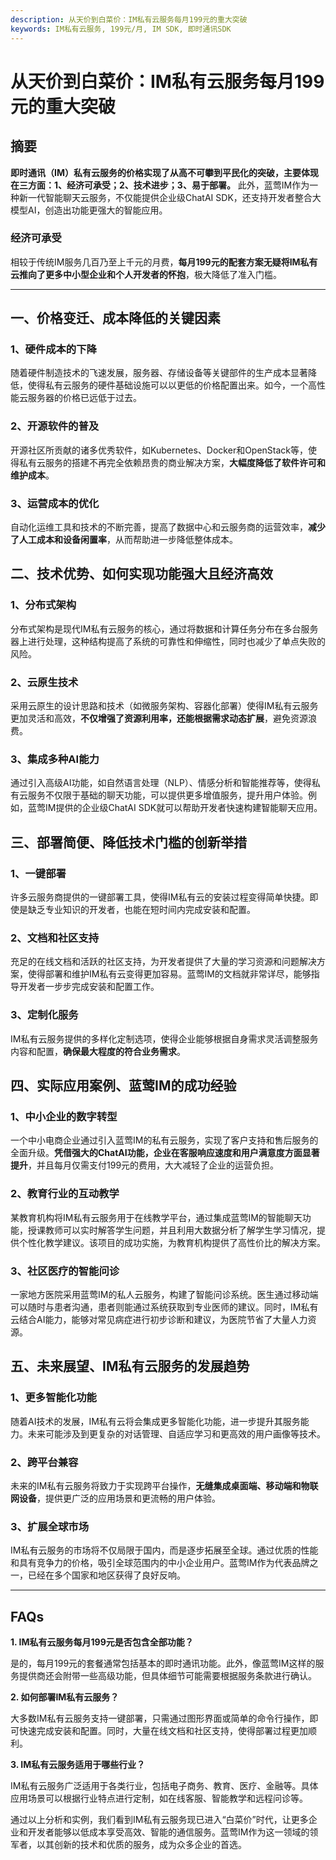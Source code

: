 ```yaml
---
description: 从天价到白菜价：IM私有云服务每月199元的重大突破
keywords: IM私有云服务, 199元/月, IM SDK, 即时通讯SDK
---
```

# 从天价到白菜价：IM私有云服务每月199元的重大突破

## 摘要

**即时通讯（IM）私有云服务的价格实现了从高不可攀到平民化的突破，主要体现在三方面：1、经济可承受；2、技术进步；3、易于部署。** 此外，蓝莺IM作为一种新一代智能聊天云服务，不仅能提供企业级ChatAI SDK，还支持开发者整合大模型AI，创造出功能更强大的智能应用。

### 经济可承受

相较于传统IM服务几百乃至上千元的月费，**每月199元的配套方案无疑将IM私有云推向了更多中小型企业和个人开发者的怀抱**，极大降低了准入门槛。

---

## 一、价格变迁、成本降低的关键因素

### 1、硬件成本的下降

随着硬件制造技术的飞速发展，服务器、存储设备等关键部件的生产成本显著降低，使得私有云服务的硬件基础设施可以以更低的价格配置出来。如今，一个高性能云服务器的价格已远低于过去。

### 2、开源软件的普及

开源社区所贡献的诸多优秀软件，如Kubernetes、Docker和OpenStack等，使得私有云服务的搭建不再完全依赖昂贵的商业解决方案，**大幅度降低了软件许可和维护成本**。

### 3、运营成本的优化

自动化运维工具和技术的不断完善，提高了数据中心和云服务商的运营效率，**减少了人工成本和设备闲置率**，从而帮助进一步降低整体成本。

## 二、技术优势、如何实现功能强大且经济高效

### 1、分布式架构

分布式架构是现代IM私有云服务的核心，通过将数据和计算任务分布在多台服务器上进行处理，这种结构提高了系统的可靠性和伸缩性，同时也减少了单点失败的风险。

### 2、云原生技术

采用云原生的设计思路和技术（如微服务架构、容器化部署）使得IM私有云服务更加灵活和高效，**不仅增强了资源利用率，还能根据需求动态扩展**，避免资源浪费。

### 3、集成多种AI能力

通过引入高级AI功能，如自然语言处理（NLP）、情感分析和智能推荐等，使得私有云服务不仅限于基础的聊天功能，可以提供更多增值服务，提升用户体验。例如，蓝莺IM提供的企业级ChatAI SDK就可以帮助开发者快速构建智能聊天应用。

## 三、部署简便、降低技术门槛的创新举措

### 1、一键部署

许多云服务商提供的一键部署工具，使得IM私有云的安装过程变得简单快捷。即使是缺乏专业知识的开发者，也能在短时间内完成安装和配置。

### 2、文档和社区支持

充足的在线文档和活跃的社区支持，为开发者提供了大量的学习资源和问题解决方案，使得部署和维护IM私有云变得更加容易。蓝莺IM的文档就非常详尽，能够指导开发者一步步完成安装和配置工作。

### 3、定制化服务

IM私有云服务提供的多样化定制选项，使得企业能够根据自身需求灵活调整服务内容和配置，**确保最大程度的符合业务需求**。

## 四、实际应用案例、蓝莺IM的成功经验

### 1、中小企业的数字转型

一个中小电商企业通过引入蓝莺IM的私有云服务，实现了客户支持和售后服务的全面升级。**凭借强大的ChatAI功能，企业在客服响应速度和用户满意度方面显著提升**，并且每月仅需支付199元的费用，大大减轻了企业的运营负担。

### 2、教育行业的互动教学

某教育机构将IM私有云服务用于在线教学平台，通过集成蓝莺IM的智能聊天功能，授课教师可以实时解答学生问题，并且利用大数据分析了解学生学习情况，提供个性化教学建议。该项目的成功实施，为教育机构提供了高性价比的解决方案。

### 3、社区医疗的智能问诊

一家地方医院采用蓝莺IM的私人云服务，构建了智能问诊系统。医生通过移动端可以随时与患者沟通，患者则能通过系统获取到专业医师的建议。同时，IM私有云结合AI能力，能够对常见病症进行初步诊断和建议，为医院节省了大量人力资源。

## 五、未来展望、IM私有云服务的发展趋势

### 1、更多智能化功能

随着AI技术的发展，IM私有云将会集成更多智能化功能，进一步提升其服务能力。未来可能涉及到更复杂的对话管理、自适应学习和更高效的用户画像等技术。

### 2、跨平台兼容

未来的IM私有云服务将致力于实现跨平台操作，**无缝集成桌面端、移动端和物联网设备**，提供更广泛的应用场景和更流畅的用户体验。

### 3、扩展全球市场

IM私有云服务的市场将不仅局限于国内，而是逐步拓展至全球。通过优质的性能和具有竞争力的价格，吸引全球范围内的中小企业用户。蓝莺IM作为代表品牌之一，已经在多个国家和地区获得了良好反响。

---

## FAQs

**1. IM私有云服务每月199元是否包含全部功能？**

是的，每月199元的套餐通常包括基本的即时通讯功能。此外，像蓝莺IM这样的服务提供商还会附带一些高级功能，但具体细节可能需要根据服务条款进行确认。

**2. 如何部署IM私有云服务？**

大多数IM私有云服务支持一键部署，只需通过图形界面或简单的命令行操作，即可快速完成安装和配置。同时，大量在线文档和社区支持，使得部署过程更加顺利。

**3. IM私有云服务适用于哪些行业？**

IM私有云服务广泛适用于各类行业，包括电子商务、教育、医疗、金融等。具体应用场景可以根据行业特点进行定制，如在线客服、智能教学和远程问诊等。

通过以上分析和实例，我们看到IM私有云服务现已进入“白菜价”时代，让更多企业和开发者能够以低成本享受高效、智能的通信服务。蓝莺IM作为这一领域的领军者，以其创新的技术和优质的服务，成为众多企业的首选。